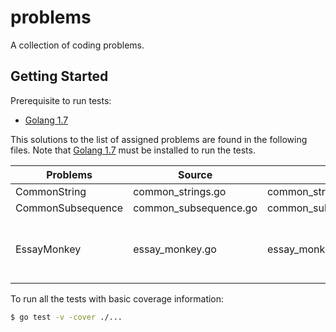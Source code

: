# problems
A collection of coding problems.

## Getting Started

Prerequisite to run tests:
* [Golang 1.7](https://golang.org/dl/)

This solutions to the list of assigned problems are found in the following files. Note that [Golang 1.7](https://golang.org/dl/) must be installed to run the tests.

Problems          | Source                | Tests                       | Remark
----------------- | --------------------- | --------------------------- | ------
CommonString      | common_strings.go     | common_strings_test.go      |
CommonSubsequence | common_subsequence.go | common_subsequence_test.go  |
EssayMonkey       | essay_monkey.go       | essay_monkey_test.go        | Didn't do the unique sentence length requirement


To run all the tests with basic coverage information:
```sh
$ go test -v -cover ./...
```
